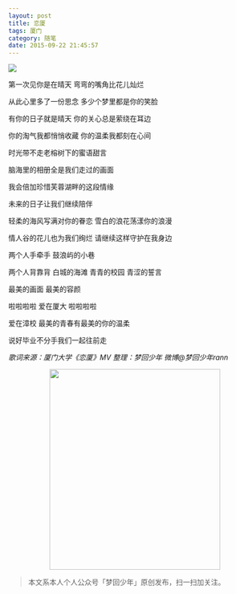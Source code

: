 ```yaml
---
layout: post
title: 恋厦
tags: 厦门
category: 随笔
date: 2015-09-22 21:45:57
---
```


![](http://7xlkoc.com1.z0.glb.clouddn.com/天鹅.jpg)

第一次见你是在晴天 弯弯的嘴角比花儿灿烂 

从此心里多了一份思念 多少个梦里都是你的笑脸 

有你的日子就是晴天 你的关心总是萦绕在耳边 

你的淘气我都悄悄收藏 你的温柔我都刻在心间 

时光带不走老榕树下的蜜语甜言 

脑海里的相册全是我们走过的画面 

我会倍加珍惜芙蓉湖畔的这段情缘 

未来的日子让我们继续陪伴 

轻柔的海风写满对你的眷恋 雪白的浪花荡漾你的浪漫 

情人谷的花儿也为我们绚烂 请继续这样守护在我身边 

两个人手牵手 鼓浪屿的小巷 

两个人背靠背 白城的海滩 青青的校园 青涩的誓言 

最美的画面 最美的容颜 

啦啦啦啦 爱在厦大 啦啦啦啦 

爱在漳校 最美的青春有最美的你的温柔 

说好毕业不分手我们一起往前走

_歌词来源：厦门大学《恋厦》MV
整理：梦回少年 微博@梦回少年rann_

<div align="center">
<img src="https://chucheng92.github.io/assets/img/qrcode.png" width="340" height="400" />
</div>

> 本文系本人个人公众号「梦回少年」原创发布，扫一扫加关注。